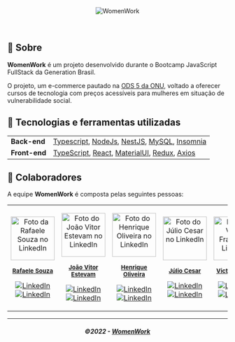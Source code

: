<div align="center">
   <img alt="WomenWork" src=".github/assets/ww-logo.png"/>
</div>
<br/>

</br>

## 📃 Sobre

<!--<img src=".github/assets/web.png" alt="Landing page WomenWork" />-->

**WomenWork** é um projeto desenvolvido durante o Bootcamp JavaScript FullStack da Generation Brasil. 

O projeto, um e-commerce pautado na [ODS 5 da ONU](https://brasil.un.org/pt-br/sdgs/5), voltado a oferecer cursos de tecnologia com preços acessíveis para mulheres em situação de vulnerabilidade social.

## 🚀 Tecnologias e ferramentas utilizadas

<table>
  <tbody>
    <tr>
      <td style="font-weight: bold">Back-end</td>
      <td>
        <a href="https://www.typescriptlang.org/" target="_blank" rel="noopener noreferrer">Typescript</a>,
        <a href="https://nodejs.org/en/" target="_blank" rel="noopener noreferrer">NodeJs</a>,
        <a href="https://www.nestjs.com/" target="_blank" rel="noopener noreferrer">NestJS</a>,
        <a href="https://www.mysql.com" target="_blank" rel="noopener noreferrer">MySQL</a>,
        <a href="https://www.insomnia.rest" target="_blank" rel="noopener noreferrer">Insomnia</a>
      </td>
    </tr>
    <tr>
      <td style="font-weight: bold">Front-end</td>
      <td>
        <a href="https://www.typescriptlang.org/" target="_blank" rel="noopener noreferrer">TypeScript</a>,
        <a href="https://reactjs.org/" target="_blank" rel="noopener noreferrer">React</a>,
        <a href="https://mui.com/" target="_blank" rel="noopener noreferrer">MaterialUI</a>,
        <a href="https://redux.js.org/" target="_blank" rel="noopener noreferrer">Redux</a>,
        <a href="https://axios-http.com/docs/intro" target="_blank" rel="noopener noreferrer">Axios</a>
      </td>
    </tr>
  </tbody>
</table>

## 🤝 Colaboradores

  

A equipe **WomenWork** é composta pelas seguintes pessoas:

 
<table>

<tr>

<td align="center">

<a href="#">

<img src="https://media-exp1.licdn.com/dms/image/D4D03AQFATLx-6dBh3g/profile-displayphoto-shrink_800_800/0/1669152123927?e=1675296000&v=beta&t=g9lpRZ__JAqSGgzQrc7ulj6u1U83rywHS4Yot-DFUX0" width="100px;" alt="Foto da Rafaele Souza no LinkedIn"/><br>

<sub>

<b>Rafaele Souza</b>

</sub>

<a href="https://www.github.com/raffaez/"><img src="https://img.shields.io/badge/github%20-%23333333.svg?&style=flat&logo=github&logoColor=white" alt="LinkedIn"/></a>
</a><a href="https://www.linkedin.com/in/rafaele-souza/"><img src="https://img.shields.io/badge/linkedin%20-%230077B5.svg?&style=flat&logo=linkedin&logoColor=white" alt="LinkedIn"/></a>
</a>

</td>

<td align="center">

<a href="#">

<img src="https://media-exp1.licdn.com/dms/image/C4D03AQGLG6IUxs14hg/profile-displayphoto-shrink_800_800/0/1652114561045?e=1675296000&v=beta&t=PNDoO2EHXr5moc69hSt_vJXbdwWus3ZfNWrq2ypSnLk" width="100px;" alt="Foto do João Vitor Estevam no LinkedIn"/><br>

<sub>

<b>João Vitor Estevam</b>

</sub>

<a href="https://github.com/Najmate"><img src="https://img.shields.io/badge/github%20-%23333333.svg?&style=flat&logo=github&logoColor=white" alt="LinkedIn"/></a>
</a><a href="https://www.linkedin.com/in/jo%C3%A3o-vitor-estevam-82ba85207/"><img src="https://img.shields.io/badge/linkedin%20-%230077B5.svg?&style=flat&logo=linkedin&logoColor=white" alt="LinkedIn"/></a>
</a>

</td>
<td align="center">

<a href="#">

<img src="https://media-exp1.licdn.com/dms/image/D4D03AQGovXgFI9Q_-Q/profile-displayphoto-shrink_800_800/0/1663330916197?e=1675296000&v=beta&t=UaL9UsS6DUZQ2hbTLQCGAvYcZQzf4jKOLECnnrM3Gqw" width="100px;" alt="Foto do Henrique Oliveira no LinkedIn"/><br>

<sub>

<b>Henrique Oliveira</b>

</sub>

<a href="https://github.com/xHenrique22"><img src="https://img.shields.io/badge/github%20-%23333333.svg?&style=flat&logo=github&logoColor=white" alt="LinkedIn"/></a>
</a><a href="https://www.linkedin.com/in/henrique-oliveira-137b1423a/"><img src="https://img.shields.io/badge/linkedin%20-%230077B5.svg?&style=flat&logo=linkedin&logoColor=white" alt="LinkedIn"/></a>
</a>

</td>
<td align="center">

<a href="#">

<img src="https://media-exp1.licdn.com/dms/image/C5603AQE2MKct0wgzYQ/profile-displayphoto-shrink_800_800/0/1648154893734?e=1675296000&v=beta&t=8sSJ57kbtIgw-N2Jl592S4zj1KVGyyG38tegnUS1Jvk" width="100px;" alt="Foto do Júlio Cesar no LinkedIn"/><br>

<sub>

<b>Júlio Cesar</b>

</sub>

<a href="https://github.com/Juliojnr"><img src="https://img.shields.io/badge/github%20-%23333333.svg?&style=flat&logo=github&logoColor=white" alt="LinkedIn"/></a>
</a><a href="https://www.linkedin.com/in/juliocgcj/"><img src="https://img.shields.io/badge/linkedin%20-%230077B5.svg?&style=flat&logo=linkedin&logoColor=white" alt="LinkedIn"/></a>
</a>

</td>
<td align="center">

<a href="#">

<img src="https://media-exp1.licdn.com/dms/image/D4E03AQHmOnUuuPbrVA/profile-displayphoto-shrink_800_800/0/1664813200738?e=1675296000&v=beta&t=KsYqmFLOznRtvcw5cNxkDF7i25hP3Xs0OuHg21meoj4" width="100px;" alt="Foto do Victor França no LinkedIn"/><br>

<sub>

<b>Victor França</b>

</sub>

<a href="https://github.com/victordnf"><img src="https://img.shields.io/badge/github%20-%23333333.svg?&style=flat&logo=github&logoColor=white" alt="LinkedIn"/></a>
</a><a href="https://www.linkedin.com/in/victordnf/"><img src="https://img.shields.io/badge/linkedin%20-%230077B5.svg?&style=flat&logo=linkedin&logoColor=white" alt="LinkedIn"/></a>
</a>

</td>
<td align="center">

<a href="#">

<img src="https://media-exp1.licdn.com/dms/image/C4D03AQF2znypybPwKQ/profile-displayphoto-shrink_800_800/0/1660923014407?e=1675296000&v=beta&t=2WuhtpnJlHX32aKtQ75lm8ju3O5sUnVv3d_pjut08GA" width="100px;" alt="Foto do Carlos Eduardo no LinkedIn"/><br>

<sub>

<b>Carlos Eduardo</b>

</sub>

<a href="https://github.com/Santozcl"><img src="https://img.shields.io/badge/github%20-%23333333.svg?&style=flat&logo=github&logoColor=white" alt="LinkedIn"/></a>
</a><a href="https://www.linkedin.com/in/carlos-eduardo-996b4421a/"><img src="https://img.shields.io/badge/linkedin%20-%230077B5.svg?&style=flat&logo=linkedin&logoColor=white" alt="LinkedIn"/></a>
</a>

</td>
</tr>

</table>

---

<h5 align="center">
  &copy;2022 - <a href="https://github.com/Women-Work/">WomenWork</a>
</h5>
